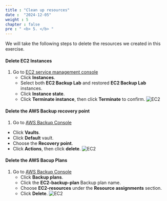 ```yaml
---
title : "Clean up resources"
date :  "2024-12-05" 
weight : 5 
chapter : false
pre : " <b> 5. </b> "
---
```


We will take the following steps to delete the resources we created in this exercise.

#### Delete EC2 Instances

1. Go to [EC2 service management console](https://console.aws.amazon.com/ec2/v2/home)
   + Click **Instances**.
   + Select both **EC2 Backup Lab** and restored **EC2 Backup Lab** instances.
   + Click **Instance state**.
   + Click **Terminate instance**, then click **Terminate** to confirm.
![EC2](/images/5.cleanup/deleteEC2.png)

#### Delete the AWS Backup recovery point
1.  Go to [AWS Backup Console](https://ap-southeast-2.console.aws.amazon.com/backup/home?region=ap-southeast-2#/)
   + Click **Vaults**.
   + Click **Default** vault.
   + Choose the **Recovery point**.
   + Click **Actions**, then click **delete**.
![EC2](/images/5.cleanup/01-deleteRecoveryPoint.png)

#### Delete the AWS Bacup Plans
1. Go to [AWS Backup Console](https://ap-southeast-2.console.aws.amazon.com/backup/home?region=ap-southeast-2#/)
   + Click **Backup plans**.
   + Click the **EC2-backup-plan** Backup plan name.
   + Choose **EC2-resources** under the **Resource assignments** section.
   + Click **Delete**.
![EC2](/images/5.cleanup/02-deleteBackupPlans.png)




